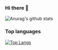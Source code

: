 ### Hi there 👋

![Anurag's github stats](https://github-readme-stats.vercel.app/api?username=tattrung15&show_icons=true&theme=radical)

### Top languages

[![Top Langs](https://github-readme-stats.vercel.app/api/top-langs/?username=tattrung15)](https://github.com/anuraghazra/github-readme-stats)

